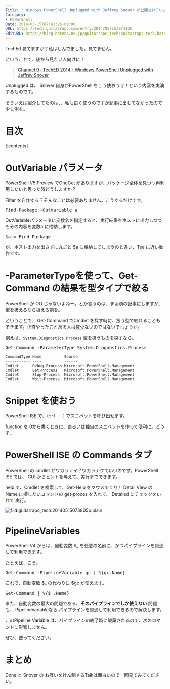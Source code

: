 ```yaml
---
Title: ' Windows PowerShell Unplugged with Jeffrey Snover が公開されています。 '
Category:
- PowerShell
Date: 2014-05-15T07:41:26+09:00
URL: https://tech.guitarrapc.com/entry/2014/05/15/074126
EditURL: https://blog.hatena.ne.jp/guitarrapc_tech/guitarrapc-tech.hatenablog.com/atom/entry/12921228815724179382
---
```


TechEd 見てますか？私はしんでました。見てません。

ということで、後から見たい人向けに！

> [Channel 9 : TechED 2014 -  Windows PowerShell Unplugged with Jeffrey Snover](https://channel9.msdn.com/Events/TechEd/NorthAmerica/2014/DCIM-B318#fbid=)

Unplugged は、 Snover 自身がPowerShell をこう使おうぜ！という内容を実演するものです。

そういえば紹介してたのは、、私も良く使うのですが記事に出してなかったので少し例を。


# 目次

[:contents]

# OutVariable パラメータ

PowerShell V5 Preview でOneGet がありますが、パッケージ全体を見つつ再利用したいと思った時どうしますか？

Filter を自作する？そんなことは必要ありません。こうするだけです。

<pre class="brush: powershell;">
Find-Package -OutVariable a
</pre>


OutVariableパラメータに変数名を指定すると、実行結果をホストに出力しつつもその内容を変数a に格納します。

<pre class="brush: powershell;">
$a = Find-Package
</pre>

が、ホスト出力を出さずに丸ごと $a に格納してしまうのと違い、Tee に近い動作です。

# -ParameterTypeを使って、Get-Command の結果を型タイプで絞る

PowerShell が OO じゃないよねー。とか言うのは、まぁ別の記事にしますが、型を扱えるなら扱える例を。

ということで、 Get-Command でCmdlet を探す時に、扱う型で絞れることもできます。正直やったことある人は数少ないのではないでしょうか。

例えば、```System.Diagnostics.Process``` 型を扱うものを探すなら。

<pre class="brush: powershell;">
Get-Command -ParameterType System.Diagnostics.Process
</pre>

```
CommandType Name          Source                         
----------- ----          ------                         
Cmdlet      Debug-Process Microsoft.PowerShell.Management
Cmdlet      Get-Process   Microsoft.PowerShell.Management
Cmdlet      Stop-Process  Microsoft.PowerShell.Management
Cmdlet      Wait-Process  Microsoft.PowerShell.Management
```

# Snippet を使おう

PowerShell ISE で、```Ctrl + J``` でスニペットを呼び出せます。

function を 0から書くときに、あるいは独自のスニペットを作って便利に。どうぞ。

# PowerShell ISE の Commands タブ

PowerShell の cmdlet がワカラナイ？ワカラナクていいのです。PowerShell ISE では、 GUI からヒントを与えて、実行までできます。

help で、Cmdlet を検索して、Get-Help をマウスでくり！ Detail View の Name に探したいコマンドの get-proces を入れて、 Detailed にチェックをいれて 実行。
<p><span itemscope itemtype="https://schema.org/Photograph"><img src="https://cdn-ak.f.st-hatena.com/images/fotolife/g/guitarrapc_tech/20140515/20140515073805.png" alt="f:id:guitarrapc_tech:20140515073805p:plain" title="f:id:guitarrapc_tech:20140515073805p:plain" class="hatena-fotolife" itemprop="image"></span></p>

# PipelineVariables

PowerShell V4 からは、自動変数 $_ を任意の名前に、かつパイプラインを貫通して利用できます。

たとえば、こう。

<pre class="brush: powershell;">
Get-Command -PipelineVariable gc | %{gc.Name}
</pre>

これで、自動変数 $_ の代わりに $gc が使えます。

<pre class="brush: powershell;">
Get-Command | %{$_.Name}
</pre>

また、自動変数の最大の問題である、**そのパイプラインでしか使えない** 問題も、 PipelineVariableなら パイプラインを貫通して利用できるので解決します。

このPipeline Variable は、パイプラインの終了時に破棄されるので、次のコマンドに影響しません。

ぜひ、使ってください。

# まとめ

Done と Snover の お互いをけん制するTalkは面白いので一回見てみてください。
